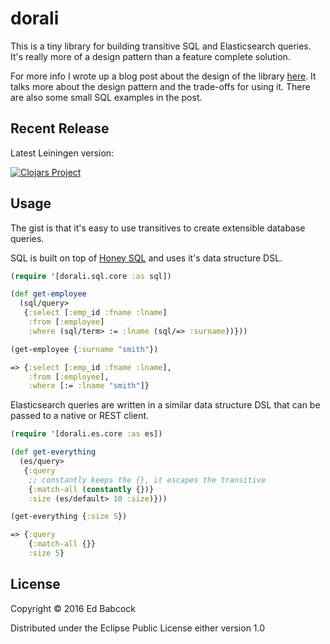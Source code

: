 # dorali

This is a tiny library for building transitive SQL and Elasticsearch
queries. It's really more of a design pattern than a feature complete
solution. 

For more info I wrote up a blog post about the design of the library
[here](https://edbabcock.com/composable-queries.html). It talks more
about the design pattern and the trade-offs for using it. There are also
some small SQL examples in the post.


## Recent Release
Latest Leiningen version:

[![Clojars Project](https://img.shields.io/clojars/v/com.greenyouse/dorali.svg)](https://clojars.org/com.greenyouse/dorali)


## Usage

The gist is that it's easy to use transitives to create extensible
database queries.

SQL is built on top of [Honey SQL](https://github.com/jkk/honeysql) and
uses it's data structure DSL.

```clj
(require '[dorali.sql.core :as sql])

(def get-employee
  (sql/query>
   {:select [:emp_id :fname :lname]
    :from [:employee]
    :where (sql/term> := :lname (sql/=> :surname))}))

(get-employee {:surname "smith"})

=> {:select [:emp_id :fname :lname],
    :from [:employee],
    :where [:= :lname "smith"]}
```

Elasticsearch queries are written in a similar data structure DSL that
can be passed to a native or REST client.


```clj
(require '[dorali.es.core :as es])

(def get-everything 
  (es/query>
   {:query
    ;; constantly keeps the {}, it escapes the transitive
    {:match-all (constantly {})}
    :size (es/default> 10 :size)}))

(get-everything {:size 5})

=> {:query
    {:match-all {}}
    :size 5}
```

## License

Copyright © 2016 Ed Babcock

Distributed under the Eclipse Public License either version 1.0
